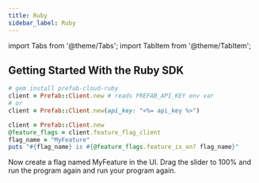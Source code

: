 ```yaml
---
title: Ruby
sidebar_label: Ruby
---
```

import Tabs from '@theme/Tabs';
import TabItem from '@theme/TabItem';

## Getting Started With the Ruby SDK

```ruby
# gem install prefab-cloud-ruby
client = Prefab::Client.new # reads PREFAB_API_KEY env var
# or
client = Prefab::Client.new(api_key: "<%= api_key %>")
```

```ruby
client = Prefab::Client.new
@feature_flags = client.feature_flag_client
flag_name = "MyFeature"
puts "#{flag_name} is #{@feature_flags.feature_is_on? flag_name}"
```

Now create a flag named MyFeature in the UI. Drag the slider to 100% and run the program again and run your program again.
